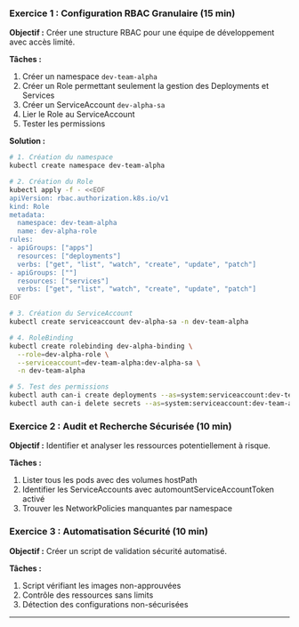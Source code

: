 ### Exercice 1 : Configuration RBAC Granulaire (15 min)

**Objectif :** Créer une structure RBAC pour une équipe de développement avec accès limité.

**Tâches :**
1. Créer un namespace `dev-team-alpha`
2. Créer un Role permettant seulement la gestion des Deployments et Services
3. Créer un ServiceAccount `dev-alpha-sa`
4. Lier le Role au ServiceAccount
5. Tester les permissions

**Solution :**
```bash
# 1. Création du namespace
kubectl create namespace dev-team-alpha

# 2. Création du Role
kubectl apply -f - <<EOF
apiVersion: rbac.authorization.k8s.io/v1
kind: Role
metadata:
  namespace: dev-team-alpha
  name: dev-alpha-role
rules:
- apiGroups: ["apps"]
  resources: ["deployments"]
  verbs: ["get", "list", "watch", "create", "update", "patch"]
- apiGroups: [""]
  resources: ["services"]
  verbs: ["get", "list", "watch", "create", "update", "patch"]
EOF

# 3. Création du ServiceAccount
kubectl create serviceaccount dev-alpha-sa -n dev-team-alpha

# 4. RoleBinding
kubectl create rolebinding dev-alpha-binding \
  --role=dev-alpha-role \
  --serviceaccount=dev-team-alpha:dev-alpha-sa \
  -n dev-team-alpha

# 5. Test des permissions
kubectl auth can-i create deployments --as=system:serviceaccount:dev-team-alpha:dev-alpha-sa -n dev-team-alpha
kubectl auth can-i delete secrets --as=system:serviceaccount:dev-team-alpha:dev-alpha-sa -n dev-team-alpha
```

### Exercice 2 : Audit et Recherche Sécurisée (10 min)

**Objectif :** Identifier et analyser les ressources potentiellement à risque.

**Tâches :**
1. Lister tous les pods avec des volumes hostPath
2. Identifier les ServiceAccounts avec automountServiceAccountToken activé
3. Trouver les NetworkPolicies manquantes par namespace

### Exercice 3 : Automatisation Sécurité (10 min)

**Objectif :** Créer un script de validation sécurité automatisé.

**Tâches :**
1. Script vérifiant les images non-approuvées
2. Contrôle des ressources sans limits
3. Détection des configurations non-sécurisées

---
